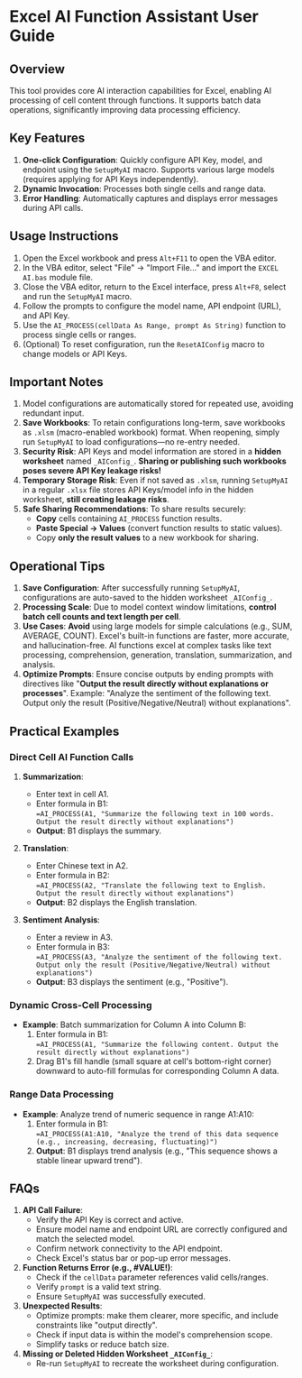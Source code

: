 # Excel AI Function Assistant User Guide

## Overview
This tool provides core AI interaction capabilities for Excel, enabling AI processing of cell content through functions. It supports batch data operations, significantly improving data processing efficiency.

## Key Features
1.  **One-click Configuration**: Quickly configure API Key, model, and endpoint using the `SetupMyAI` macro. Supports various large models (requires applying for API Keys independently).
2.  **Dynamic Invocation**: Processes both single cells and range data.
3.  **Error Handling**: Automatically captures and displays error messages during API calls.

## Usage Instructions
1.  Open the Excel workbook and press `Alt+F11` to open the VBA editor.
2.  In the VBA editor, select "File" → "Import File..." and import the `EXCEL AI.bas` module file.
3.  Close the VBA editor, return to the Excel interface, press `Alt+F8`, select and run the `SetupMyAI` macro.
4.  Follow the prompts to configure the model name, API endpoint (URL), and API Key.
5.  Use the `AI_PROCESS(cellData As Range, prompt As String)` function to process single cells or ranges.
6.  (Optional) To reset configuration, run the `ResetAIConfig` macro to change models or API Keys.

## Important Notes
1.  Model configurations are automatically stored for repeated use, avoiding redundant input.
2.  **Save Workbooks**: To retain configurations long-term, save workbooks as `.xlsm` (macro-enabled workbook) format. When reopening, simply run `SetupMyAI` to load configurations—no re-entry needed.
3.  **Security Risk**: API Keys and model information are stored in a **hidden worksheet** named `_AIConfig_`. **Sharing or publishing such workbooks poses severe API Key leakage risks!**
4.  **Temporary Storage Risk**: Even if not saved as `.xlsm`, running `SetupMyAI` in a regular `.xlsx` file stores API Keys/model info in the hidden worksheet, **still creating leakage risks**.
5.  **Safe Sharing Recommendations**: To share results securely:
    *   **Copy** cells containing `AI_PROCESS` function results.
    *   **Paste Special → Values** (convert function results to static values).
    *   Copy **only the result values** to a new workbook for sharing.

## Operational Tips
1.  **Save Configuration**: After successfully running `SetupMyAI`, configurations are auto-saved to the hidden worksheet `_AIConfig_`.
2.  **Processing Scale**: Due to model context window limitations, **control batch cell counts and text length per cell**.
3.  **Use Cases**: **Avoid** using large models for simple calculations (e.g., SUM, AVERAGE, COUNT). Excel's built-in functions are faster, more accurate, and hallucination-free. AI functions excel at complex tasks like text processing, comprehension, generation, translation, summarization, and analysis.
4.  **Optimize Prompts**: Ensure concise outputs by ending prompts with directives like "**Output the result directly without explanations or processes**". Example: "Analyze the sentiment of the following text. Output only the result (Positive/Negative/Neutral) without explanations".

## Practical Examples
### Direct Cell AI Function Calls
1.  **Summarization**:
    *   Enter text in cell A1.
    *   Enter formula in B1:  
        `=AI_PROCESS(A1, "Summarize the following text in 100 words. Output the result directly without explanations")`  
    *   **Output**: B1 displays the summary.

2.  **Translation**:
    *   Enter Chinese text in A2.
    *   Enter formula in B2:  
        `=AI_PROCESS(A2, "Translate the following text to English. Output the result directly without explanations")`  
    *   **Output**: B2 displays the English translation.

3.  **Sentiment Analysis**:
    *   Enter a review in A3.
    *   Enter formula in B3:  
        `=AI_PROCESS(A3, "Analyze the sentiment of the following text. Output only the result (Positive/Negative/Neutral) without explanations")`  
    *   **Output**: B3 displays the sentiment (e.g., "Positive").

### Dynamic Cross-Cell Processing
*   **Example**: Batch summarization for Column A into Column B:
    1.  Enter formula in B1:  
        `=AI_PROCESS(A1, "Summarize the following content. Output the result directly without explanations")`  
    2.  Drag B1's fill handle (small square at cell's bottom-right corner) downward to auto-fill formulas for corresponding Column A data.

### Range Data Processing
*   **Example**: Analyze trend of numeric sequence in range A1:A10:
    1.  Enter formula in B1:  
        `=AI_PROCESS(A1:A10, "Analyze the trend of this data sequence (e.g., increasing, decreasing, fluctuating)")`  
    2.  **Output**: B1 displays trend analysis (e.g., "This sequence shows a stable linear upward trend").

## FAQs
1.  **API Call Failure**:
    *   Verify the API Key is correct and active.
    *   Ensure model name and endpoint URL are correctly configured and match the selected model.
    *   Confirm network connectivity to the API endpoint.
    *   Check Excel's status bar or pop-up error messages.
2.  **Function Returns Error (e.g., #VALUE!)**:
    *   Check if the `cellData` parameter references valid cells/ranges.
    *   Verify `prompt` is a valid text string.
    *   Ensure `SetupMyAI` was successfully executed.
3.  **Unexpected Results**:
    *   Optimize prompts: make them clearer, more specific, and include constraints like "output directly".
    *   Check if input data is within the model's comprehension scope.
    *   Simplify tasks or reduce batch size.
4.  **Missing or Deleted Hidden Worksheet `_AIConfig_`**:
    *   Re-run `SetupMyAI` to recreate the worksheet during configuration.
